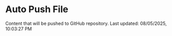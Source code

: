 # Auto Push File

Content that will be pushed to GitHub repository.
Last updated: 08/05/2025, 10:03:27 PM